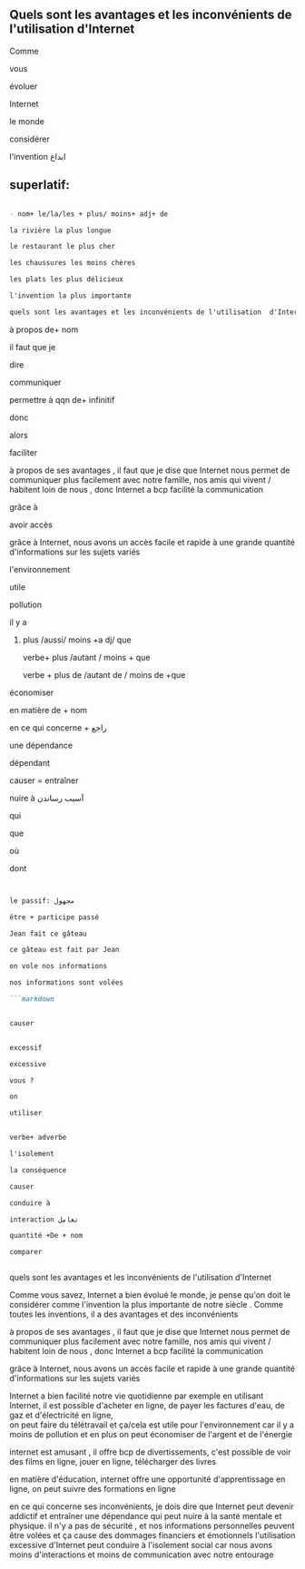 ## Quels sont les avantages et les inconvénients de l'utilisation  d'Internet 

Comme 

vous

évoluer

Internet 

le monde 

considérer 

l'invention ابداع 



## superlatif:  
```markdown

- nom+ le/la/les + plus/ moins+ adj+ de 

la rivière la plus longue 

le restaurant le plus cher 

les chaussures les moins chères 

les plats les plus délicieux 

l'invention la plus importante 

quels sont les avantages et les inconvénients de l'utilisation  d'Internet
```

à propos de+ nom 

il faut que je 

dire

communiquer 

permettre à qqn de+ infinitif 

donc

alors

faciliter

à propos de ses avantages , il faut que je dise que Internet nous permet de communiquer plus facilement avec notre famille, nos amis   qui vivent / habitent loin de nous , donc Internet a bcp facilité la communication 

grâce à 

avoir accès 

grâce à Internet, nous avons un accès facile et rapide  à une grande quantité d'informations sur les sujets variés 

l'environnement 

utile

pollution 

il y a

1. plus /aussi/ moins +a dj/ que 

   verbe+  plus /autant / moins + que

   verbe + plus de /autant de / moins de +que 

économiser 


en matière de + nom


en ce qui concerne + راجع

une dépendance 

dépendant  

causer = entraîner 

nuire à آسیب رساندن

qui 

que 

où

dont 

```markdown


le passif: مجهول

être + participe passé 

Jean fait ce gâteau 

ce gâteau est fait par Jean 

on vole nos informations 

nos informations sont volées

```markdown


causer 


excessif 

excessive

vous ?

on 

utiliser 


verbe+ adverbe 

l'isolement 

la conséquence 

causer 

conduire à 

interaction تعامل 

quantité +De + nom 

comparer 



```


quels sont les avantages et les inconvénients de l'utilisation  d'Internet 

Comme vous savez, Internet a bien évolué le monde, je pense qu'on doit le considérer comme l'invention la plus importante de notre siècle .  Comme toutes les inventions, il a des avantages et des inconvénients 

à propos de ses avantages , il faut que je dise que Internet nous permet de communiquer plus facilement avec notre famille, nos amis   qui vivent / habitent loin de nous , donc Internet a bcp facilité la communication 

grâce à Internet, nous avons un accès facile et rapide  à une grande quantité d'informations sur les sujets variés 

Internet a bien facilité notre vie quotidienne par exemple en utilisant Internet, il est possible d'acheter en ligne, de payer les factures d'eau, de gaz et d'électricité en ligne,  
on peut faire du télétravail 
et ça/cela est utile pour l'environnement car il y a moins de pollution 
et en plus on peut économiser  de l'argent et de l'énergie 


internet est amusant , il offre bcp de divertissements, c'est possible de voir des films en ligne, jouer en ligne, télécharger  des livres 

en matière d'éducation, internet offre une opportunité d'apprentissage en ligne, on peut suivre des formations en ligne

en ce qui concerne ses inconvénients, je dois dire que Internet peut devenir addictif et entraîner une dépendance  qui peut nuire à la santé mentale et physique. 
il n'y a pas de sécurité , et nos informations  personnelles peuvent être volées et ça cause des dommages financiers et émotionnels
l'utilisation excessive d'Internet  peut conduire à l'isolement social car nous avons moins d'interactions et moins de communication avec notre entourage 


```
